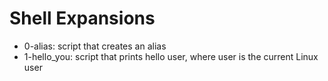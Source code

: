 # Shell Expansions
* 0-alias: script that creates an alias
* 1-hello_you: script that prints hello user, where user is the current Linux user

